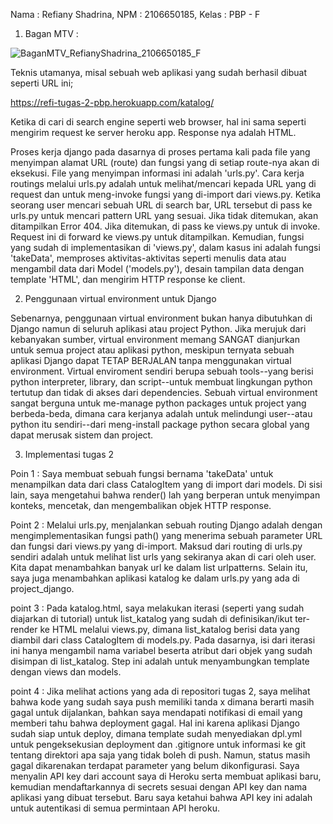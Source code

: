 Nama    : Refiany Shadrina,
NPM     : 2106650185,
Kelas   : PBP - F

1. Bagan MTV :

![BaganMTV_RefianyShadrina_2106650185_F](https://user-images.githubusercontent.com/112610358/190281062-658fee4c-5b46-44ff-a58a-c5ad354da597.jpg)

Teknis utamanya, misal sebuah web aplikasi yang sudah berhasil dibuat seperti URL ini;

https://refi-tugas-2-pbp.herokuapp.com/katalog/

Ketika di cari di search engine seperti web browser, hal ini sama seperti mengirim request ke server heroku app. Response nya adalah HTML.

Proses kerja django pada dasarnya di proses pertama kali pada file yang menyimpan alamat URL (route) dan fungsi yang di setiap route-nya akan di eksekusi. File yang menyimpan informasi ini adalah 'urls.py'. Cara kerja routings melalui urls.py adalah untuk melihat/mencari kepada URL yang di request dan untuk meng-invoke fungsi yang di-import dari views.py. Ketika seorang user mencari sebuah URL di search bar, URL tersebut di pass ke urls.py untuk mencari pattern URL yang sesuai. Jika  tidak ditemukan, akan ditampilkan Error 404. Jika ditemukan, di pass ke views.py untuk di invoke.  Request ini di forward ke views.py untuk ditampilkan. Kemudian, fungsi yang sudah di implementasikan di 'views.py', dalam kasus ini adalah fungsi 'takeData', memproses aktivitas-aktivitas seperti menulis data atau mengambil data dari Model ('models.py'), desain tampilan data dengan template 'HTML', dan mengirim HTTP response ke client. 

2. Penggunaan virtual environment untuk Django

Sebenarnya, penggunaan virtual environment bukan hanya dibutuhkan di Django namun di seluruh aplikasi atau project Python. Jika merujuk dari kebanyakan sumber, virtual environment memang SANGAT dianjurkan untuk semua project atau aplikasi python, meskipun ternyata sebuah aplikasi Django dapat TETAP BERJALAN tanpa menggunakan virtual environment. Virtual enviroment sendiri berupa sebuah tools--yang berisi python interpreter, library, dan script--untuk membuat lingkungan python tertutup dan tidak di akses dari dependencies. Sebuah virtual environment sangat berguna untuk me-manage python packages untuk project yang berbeda-beda, dimana cara kerjanya adalah untuk melindungi user--atau python itu sendiri--dari meng-install package python secara global yang dapat merusak sistem dan project. 

3. Implementasi tugas 2

Poin 1 : Saya membuat sebuah fungsi bernama 'takeData' untuk menampilkan data dari class CatalogItem yang di import dari models. Di sisi lain, saya mengetahui bahwa render() lah yang berperan untuk menyimpan konteks, mencetak, dan mengembalikan objek HTTP response. 

Point 2 : Melalui urls.py, menjalankan sebuah routing Django adalah dengan mengimplementasikan fungsi path() yang menerima sebuah parameter URL dan fungsi dari views.py yang di-import. Maksud dari routing di urls.py sendiri adalah untuk melihat list urls yang sekiranya akan di cari oleh user. Kita dapat menambahkan banyak url ke dalam list urlpatterns. Selain itu, saya juga menambahkan aplikasi katalog ke dalam urls.py yang ada di project_django.

point 3 : Pada katalog.html, saya melakukan iterasi (seperti yang sudah diajarkan di tutorial) untuk list_katalog yang sudah di definisikan/ikut ter-render ke HTML melalui views.py, dimana list_katalog berisi data yang diambil dari class CatalogItem di models.py. Pada dasarnya, isi dari iterasi ini hanya mengambil nama variabel beserta atribut dari objek yang sudah disimpan di list_katalog. Step ini adalah untuk menyambungkan template dengan views dan models.

point 4 : Jika melihat actions yang ada di repositori tugas 2, saya melihat bahwa kode yang sudah saya push memiliki tanda x dimana berarti masih gagal untuk dijalankan, bahkan saya mendapati notifikasi di email yang memberi tahu bahwa deployment gagal. Hal ini karena aplikasi Django sudah siap untuk deploy, dimana template sudah menyediakan dpl.yml untuk pengeksekusian deployment dan .gitignore untuk informasi ke git tentang direktori apa saja yang tidak boleh di push. Namun, status masih gagal dikarenakan terdapat parameter yang belum dikonfigurasi. Saya menyalin API key dari account saya di Heroku serta membuat aplikasi baru, kemudian mendaftarkannya di secrets sesuai dengan API key dan nama aplikasi yang dibuat tersebut. Baru saya ketahui bahwa API key ini adalah untuk autentikasi di semua permintaan API heroku.